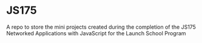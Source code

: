# JS175

A repo to store the mini projects created during the completion of the JS175 Networked Applications with JavaScript for the Launch School Program
